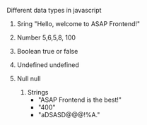<!-- DATA TYPES -->
Different data types in javascript
1. Sring       "Hello, welcome to ASAP Frontend!"
2. Number       5,6,5,8, 100
3. Boolean      true or false
4. Undefined   undefined
5. Null        null

     1. Strings
         * "ASAP Frontend is the best!"
         * "400"
         * "aDSASD@@@!%A."
         <!-- strings indexing, index help us to grap a single/specific character in a string individually.  NB- first index start from (0,1,2--10) -->